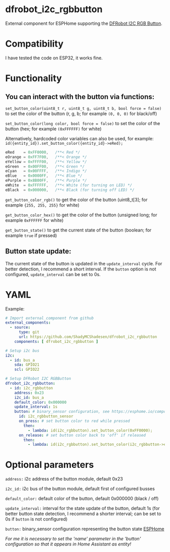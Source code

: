 # dfrobot_i2c_rgbbutton
External component for ESPHome supporting the [DFRobot I2C RGB Button](https://wiki.dfrobot.com/SKU_DFR0991_Gravity_I2C_RGB_LED_Button_Module).

# Compatibility

I have tested the code on ESP32, it works fine.

# Functionality

## You can interact with the button via functions:

`set_button_color(uint8_t r, uint8_t g, uint8_t b, bool force = false)`
to set the color of the button (r, g, b; for example `(0, 0, 0)` for black/off)

`set_button_color(long color, bool force = false)`
to set the color of the button (hex; for example `(0xFFFFFF)` for white)

Alternatively, hardcoded color variables can also be used, for example: `id({entity_id}).set_button_color({entity_id}->eRed);`
```cpp
eRed    = 0xFF0000,   /**< Red */
eOrange = 0xFF7F00,   /**< Orange */
eYellow = 0xFFFF00,   /**< Yellow */
eGreen  = 0x00FF00,   /**< Green */
eCyan   = 0x00FFFF,   /**< Indigo */
eBlue   = 0x0000FF,   /**< Blue */
ePurple = 0x8B00FF,   /**< Purple */
eWhite  = 0xFFFFFF,   /**< White (for turning on LED) */
eBlack  = 0x000000,   /**< Black (for turning off LED) */
```

`get_button_color_rgb()`
to get the color of the button (uint8_t[3]; for example `{255, 255, 255}` for white)

`get_button_color_hex()`
to get the color of the button (unsigned long; for example `0xFFFFFF` for white)

`get_button_state()`
to get the current state of the button (boolean; for example `true` if pressed)

## Button state update:

The current state of the button is updated in the `update_interval` cycle. For better detection, I recommend a short interval.
If the `button` option is not configured, `update_interval` can be set to 0s.

# YAML

Example:
```yaml
# Import external_component from github
external_components:
  - source:
      type: git
      url: https://github.com/ShadyMCShadesen/dfrobot_i2c_rgbbutton
    components: [ dfrobot_i2c_rgbbutton ]

# Setup i2c bus
i2c:    
  - id: bus_a
    sda: GPIO21
    scl: GPIO22

# Setup DFRobot I2C RGBButton
dfrobot_i2c_rgbbutton:
  - id: i2c_rgbbutton
    address: 0x23
    i2c_id: bus_a
    default_color: 0x000000
    update_interval: 1s
    button: # binary_sensor configuration, see https://esphome.io/components/binary_sensor/index.html
      id: i2c_rgbbutton_sensor
      on_press: # set button color to red while pressed
        then:
          - lambda: id(i2c_rgbbutton).set_button_color(0xFF0000);
      on_release: # set button color back to 'off' if released
        then:
          - lambda: id(i2c_rgbbutton).set_button_color(i2c_rgbbutton->eBlack);
```

# Optional parameters

`address:` i2c address of the button module, default 0x23

`i2c_id:` i2c bus of the button module, default first of configured busses

`default_color:` default color of the button, default 0x000000 (black / off)

`update_interval:` interval for the state update of the button, default 1s (for better button state detection, I recommend a shorter interval; can be set to 0s if `button` is not configured)

`button:` binary_sensor configuration representing the button state [ESPHome](https://esphome.io/components/binary_sensor/index.html)

*For me it is necessary to set the 'name' parameter in the 'button' configuration so that it appears in Home Assistant as entity!*
